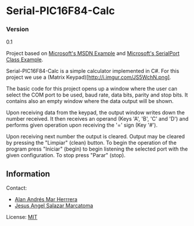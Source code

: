# Serial-PIC16F84-Calc
### Version
0.1

Project based on [Microsoft's MSDN Example](https://code.msdn.microsoft.com/windowsdesktop/SerialPort-brief-Example-ac0d5004) and [Microsoft's SerialPort Class Example](https://msdn.microsoft.com/en-us/library/system.io.ports.serialport%28v=vs.110%29.aspx).

Serial-PIC16F84-Calc is a simple calculator implemented in C#. For this project we use a (Matrix Keypad)[http://i.imgur.com/JS5WchN.png].

The basic code for this project opens up a window where the user can select the COM port to be used, baud rate, data bits, parity and stop bits. It contains also an empty window where the data output will be shown.

Upon receiving data from the keypad, the output window writes down the number received. It then receives an operand (Keys 'A', 'B', 'C' and 'D') and performs given operation upon receiving the '=' sign (Key '#').

Upon receiving next number the output is cleared. Output may be cleared by pressing the "Limpiar" (clean) button. To begin the operation of the program press "Iniciar" (begin) to begin listening the selected port with the given configuration. To stop press "Parar" (stop).

Information
----
Contact:
   - [Alan Andrés Mar Herrrera](alan75_mar@hotmail.com)
   - [Jesus Angel Salazar Marcatoma](missing@gmail.com)

License: [MIT](https://github.com/dagonar/Serial-PIC16F84-Calc/blob/master/LICENSE.md)
